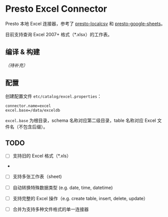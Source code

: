 # Presto Excel Connector 

Presto 本地 Excel 连接器，参考了 [presto-localcsv](https://github.com/dongqianwei/presto-localcsv) 和 [presto-google-sheets](https://github.com/prestodb/presto/tree/master/presto-google-sheets)。

目前支持查询 Excel 2007+ 格式（*.xlsx）的工作表。

## 编译 & 构建

*（待补充）*

## 配置

创建配置文件 `etc/catalog/excel.properties`：

```
connector.name=excel
excel.base=/data/exceldb
```

`excel.base` 为根目录，schema 名称对应第二级目录，table 名称对应 Excel 文件名（不包含后缀）。

## TODO

- [ ] 支持旧的 Excel 格式（*.xls）
- 
- [ ] 支持多张工作表（sheet)

- [ ] 自动转换特殊数据类型 (e.g. date, time, datetime)

- [ ] 支持完整的 Excel 操作（e.g. create table, insert, delete, update）

- [ ] 合并为支持多种文件格式的单一连接器



